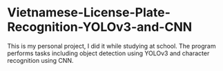 # Vietnamese-License-Plate-Recognition-YOLOv3-and-CNN
This is my personal project, I did it while studying at school. The program performs tasks including object detection using YOLOv3 and character recognition using CNN.

